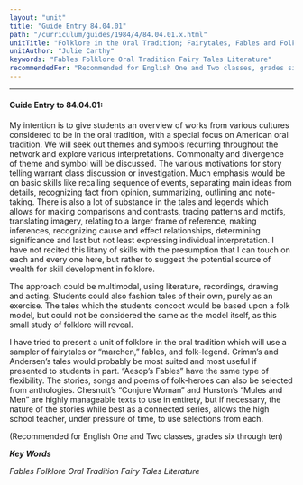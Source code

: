 ```yaml
---
layout: "unit"
title: "Guide Entry 84.04.01"
path: "/curriculum/guides/1984/4/84.04.01.x.html"
unitTitle: "Folklore in the Oral Tradition; Fairytales, Fables and Folk-legend"
unitAuthor: "Julie Carthy"
keywords: "Fables Folklore Oral Tradition Fairy Tales Literature"
recommendedFor: "Recommended for English One and Two classes, grades six through ten"
---
```

<body>
<hr/>
 <h4>
  Guide Entry to 84.04.01:
 </h4>
 My intention is to give students an overview of works from various cultures considered to be in the oral tradition, with a special focus on American oral tradition.  We will seek out themes and symbols recurring throughout the network and explore various interpretations. Commonalty and divergence of theme and symbol will be discussed.  The various motivations for story telling warrant class discussion or investigation.  Much emphasis would be on basic skills like recalling sequence of events, separating main ideas from details, recognizing fact from opinion, summarizing, outlining and note-taking.  There is also a lot of substance in the tales and legends which allows for making comparisons and contrasts, tracing patterns and motifs, translating imagery, relating to a larger frame of reference, making inferences, recognizing cause and effect relationships, determining significance and last but not least expressing individual interpretation.  I have not recited this litany of skills with the presumption that I can touch on each and every one here, but rather to suggest the potential source of wealth for skill development in folklore.
 <p>
  The approach could be multimodal, using literature, recordings, drawing and acting.  Students could also fashion tales of their own, purely as an exercise.  The tales which the students concoct would be based upon a folk model, but could not be considered the same as the model itself, as this small study of folklore will reveal.
 </p>
 <p>
  I have tried to present a unit of folklore in the oral tradition which will use a sampler of fairytales or “marchen,” fables, and folk-legend.  Grimm’s and Andersen’s tales would probably be most suited and most useful if presented to students in part.  “Aesop’s Fables” have the same type of flexibility.  The stories, songs and poems of folk-heroes can also be selected from anthologies. Chesnutt’s “Conjure Woman” and Hurston’s “Mules and Men” are highly manageable texts to use in entirety, but if necessary, the nature of the stories while best as a connected series, allows the high school teacher, under pressure of time, to use selections from each.
 </p>
 <p>
  (Recommended for English One and Two classes, grades six through ten)
 </p>
<p>
  <b>
   <i>
    Key Words
   </i>
  </b>
  <br/>
 </p>
 <p>
  <i>
   Fables Folklore Oral Tradition Fairy Tales Literature
  </i>
 </p>

</body>